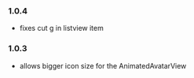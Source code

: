 ### 1.0.4

- fixes cut g in listview item

### 1.0.3

- allows bigger icon size for the AnimatedAvatarView
